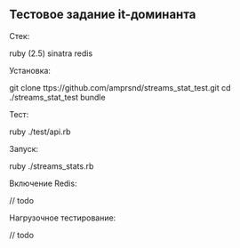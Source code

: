Тестовое задание it-доминанта
------

Стек:

ruby (2.5)
sinatra
redis

Установка:

git clone ttps://github.com/amprsnd/streams_stat_test.git
cd ./streams_stat_test
bundle

Тест:

ruby ./test/api.rb

Запуск:

ruby ./streams_stats.rb

Включение Redis:

// todo

Нагрузочное тестирование:

// todo